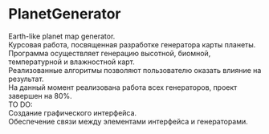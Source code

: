 # PlanetGenerator<br />
Earth-like planet map generator.<br />
Курсовая работа, посвященная разработке генератора карты планеты.<br />
Программа осуществляет генерацию высотной, биомной, температурной и влажностной карт.<br />
Реализованные алгоритмы позволяют пользователю оказать влияние на результат.<br />
На данный момент реализована работа всех генераторов, проект завершен на 80%.<br />
TO DO:<br />
Создание графического интерфейса.<br />
Обеспечение связи между элементами интерфейса и генераторами.<br />

